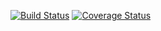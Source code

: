 [![Build Status](https://travis-ci.org/sadbuttrue1/scala-symb.svg?branch=master)](https://travis-ci.org/sadbuttrue1/scala-symb) [![Coverage Status](https://coveralls.io/repos/github/sadbuttrue1/scala-symb/badge.svg?branch=master)](https://coveralls.io/github/sadbuttrue1/scala-symb?branch=master)